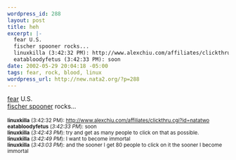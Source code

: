 ```yaml
--- 
wordpress_id: 288
layout: post
title: heh
excerpt: |-
  fear U.S.
  fischer spooner rocks...
  linuxkilla (3:42:32 PM): http://www.alexchiu.com/affiliates/clickthru.cgi?id=natatwo
  eatabloodyfetus (3:42:33 PM): soon
date: 2002-05-29 20:04:18 -05:00
tags: fear, rock, blood, linux
wordpress_url: http://new.nata2.org/?p=288
---
```

<a href="http://www.alexchiu.com/affiliates/clickthru.cgi?id=natatwo">fear</a> U.S.<br/>
<a href="http://www.fischerspooner.com">fischer spooner</a> rocks...<br/><br/>
<small><b>linuxkilla</b> (3:42:32 PM): <a href="http://www.alexchiu.com/affiliates/clickthru.cgi?id=natatwo">http://www.alexchiu.com/affiliates/clickthru.cgi?id=natatwo</a><br/>
<b>eatabloodyfetus</b> (<i>3:42:33 PM</i>): soon<br/>
<b>linuxkilla</b> (<i>3:42:43 PM</i>): try and get as many people to click on that as possible. <br/>
<b>linuxkilla</b> (<i>3:42:49 PM</i>): I want to become immortal<br/>
<b>linuxkilla</b> (<i>3:43:03 PM</i>): and the sooner I get 80 people to click on it the sooner I become immortal<br/></small>

